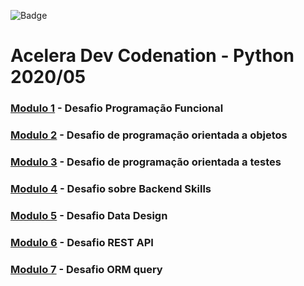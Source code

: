 ![Badge](https://img.shields.io/static/v1?label=Python&message=Codenation&color=purple&style=plastic&logo=Python)

# Acelera Dev Codenation - Python 2020/05

### [Modulo 1](/python-5) - Desafio Programação Funcional

### [Modulo 2](/python-6) - Desafio de programação orientada a objetos

### [Modulo 3](/python-7) - Desafio de programação orientada a testes

### [Modulo 4](/python-8) - Desafio sobre Backend Skills

### [Modulo 5](/python-9) - Desafio Data Design

### [Modulo 6](/python-10) - Desafio REST API

### [Modulo 7](/python-11) - Desafio ORM query







